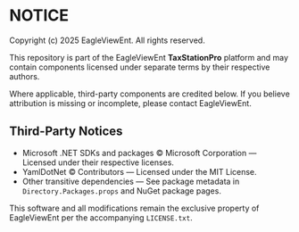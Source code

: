﻿# NOTICE

Copyright (c) 2025 EagleViewEnt.
All rights reserved.

This repository is part of the EagleViewEnt **TaxStationPro** platform and may contain components licensed under separate terms by their respective authors.

Where applicable, third-party components are credited below. If you believe attribution is missing or incomplete, please contact EagleViewEnt.

## Third-Party Notices

- Microsoft .NET SDKs and packages © Microsoft Corporation — Licensed under their respective licenses.
- YamlDotNet © Contributors — Licensed under the MIT License.
- Other transitive dependencies — See package metadata in `Directory.Packages.props` and NuGet package pages.

This software and all modifications remain the exclusive property of EagleViewEnt per the accompanying `LICENSE.txt`.

